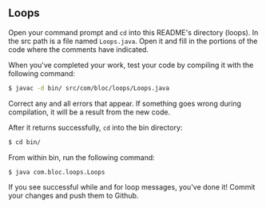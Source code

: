## Loops

Open your command prompt and `cd` into this README's directory (loops). In the src path is a file named `Loops.java`. Open it and fill in the portions of the code where the comments have indicated.

When you've completed your work, test your code by compiling it with the following command:

``` bash
$ javac -d bin/ src/com/bloc/loops/Loops.java
```

Correct any and all errors that appear. If something goes wrong during compilation, it will be a result from the new code.

After it returns successfully, `cd` into the bin directory:

``` bash
$ cd bin/
```

From within bin, run the following command:

``` bash
$ java com.bloc.loops.Loops
```

If you see successful while and for loop messages, you've done it! Commit your changes and push them to Github.